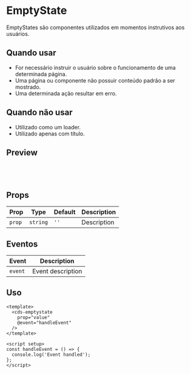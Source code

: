 # EmptyState

EmptyStates são componentes utilizados em momentos instrutivos aos usuários.

## Quando usar

- For necessário instruir o usuário sobre o funcionamento de uma determinada página.
- Uma página ou componente não possuir conteúdo padrão a ser mostrado.
- Uma determinada ação resultar em erro.

## Quando não usar

- Utilizado como um loader.
- Utilizado apenas com título.

## Preview

<script setup>
import EmptyState from '@/components/EmptyState.vue';

const handleClick = () => {
  console.log('Component interaction');
};
</script>

<div class="demo-container">
  <EmptyState />
</div>

## Props

| Prop | Type | Default | Description |
|------|------|---------|-------------|
| `prop` | `string` | `''` | Description |

## Eventos

| Event | Description |
|-------|-------------|
| `event` | Event description |

## Uso

```vue
<template>
  <cds-emptystate
    prop="value"
    @event="handleEvent"
  />
</template>

<script setup>
const handleEvent = () => {
  console.log('Event handled');
};
</script>
```

<style scoped>
.demo-container {
  padding: 20px;
  border: 1px solid var(--vp-c-border);
  border-radius: 8px;
  margin: 16px 0;
}
</style>